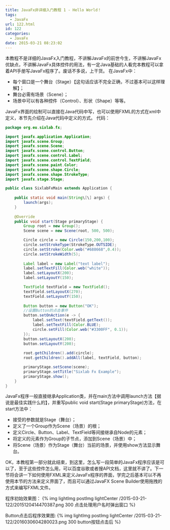 ```yaml
---
title: JavaFx非详细入门教程 1 - Hello World！
tags:
  - JavaFx
url: 122.html
id: 122
categories:
  - JavaFx
date: 2015-03-21 08:23:02
---
```


本教程不是详细的JavaFx入门教程，不讲解JavaFx的前世今生，不讲解JavaFx优缺点，不讲解JavaFx具体控件的用法，有一定Java基础的人看完本教程可以拿着API手册写JavaFx程序了。废话不多说，上干货。 在JavaFx中：

*   每个窗口是一个舞台（Stage）【这句话应该不完全正确，不过基本可以这样理解】；
*   舞台必需有场景（Scene）；
*   场景中可以有各种控件（Control）、形状（Shape）等等。

JavaFx界面的绘制可以直接在Java代码中写，也可以使用FXML的方式在xml中定义，本节先介绍在Java代码中定义的方式。 代码：
```java
package org.eu.sixlab.fx;

import javafx.application.Application;
import javafx.scene.Group;
import javafx.scene.Scene;
import javafx.scene.control.Button;
import javafx.scene.control.Label;
import javafx.scene.control.TextField;
import javafx.scene.paint.Color;
import javafx.scene.shape.Circle;
import javafx.scene.shape.StrokeType;
import javafx.stage.Stage;

public class SixlabFxMain extends Application {
    
    public static void main(String\[\] args) {
        launch(args);
    }
    
    @Override
    public void start(Stage primaryStage) {
        Group root = new Group();
        Scene scene = new Scene(root, 500, 500);

        Circle circle = new Circle(150,200,100);
        circle.setStrokeType(StrokeType.OUTSIDE);
        circle.setStroke(Color.web("#688668",0.4));
        circle.setStrokeWidth(5);
        
        Label label = new Label("text label");
        label.setTextFill(Color.web("white"));
        label.setLayoutX(200);
        label.setLayoutY(150);

        TextField textField = new TextField();
        textField.setLayoutX(270);
        textField.setLayoutY(150);
    
        Button button = new Button("OK");
        //设置Button的点击事件
        button.setOnAction(e -> {
            label.setText(textField.getText());
            label.setTextFill(Color.BLUE);
            circle.setFill(Color.web("#3300FF", 0.1));
        });
        button.setLayoutX(200);
        button.setLayoutY(200);
    
        root.getChildren().add(circle);
        root.getChildren().addAll(label, textField, button);

        primaryStage.setScene(scene);
        primaryStage.setTitle("Sixlab Fx Example");
        primaryStage.show();
    }
}
```

JavaFx程序一般直接继承Application类，并在main方法中调用launch方法【据说是最佳实践什么的】，并重写public void start(Stage primaryStage)方法，在start方法中：

*   接受的参数就是Stage（舞台）；
*   定义了一个Group作为Scene（场景）的根；
*   定义Circle、Button、Label、TextField等间接继承自Node的元素；
*   将定义的元素作为Group的子节点，添加到Scene（场景）中；
*   将Scene（场景）作为Stage（舞台）当前的场景，并使用show方法显示舞台。

OK，本教程第一部分就此结束，到这里，怎么写一段简单的JavaFx程序应该是可以了，至于这些控件怎么用，可以百度谷歌或者搜API文档，这里就不讲了。下一节将会讲一下如何使用FXML来定义JavaFx程序的界面，学完之后基本可以不再使用本节的方法来定义界面了，而且可以通过JavaFX Scene Builder使用拖拽的方式来编写FXML文件。 

程序初始效果图：
{% img lightImg postImg lightCenter /2015-03-21-122/2015120414470387.png 300 点击处理用户名时弹出窗口 %}

Button点击后程序效果图:
{% img lightImg postImg lightCenter /2015-03-21-122/2016030604280023.png 300 button按钮点击后 %}